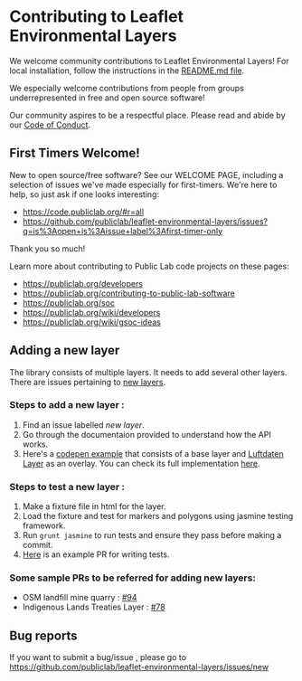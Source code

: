 Contributing to Leaflet Environmental Layers
==========================

We welcome community contributions to Leaflet Environmental Layers! For local installation, follow the instructions in the [README.md file](./README.md).

We especially welcome contributions from people from groups underrepresented in free and open source software!

Our community aspires to be a respectful place. Please read and abide by our [Code of Conduct](https://publiclab.org/conduct).

## First Timers Welcome!

New to open source/free software? See our WELCOME PAGE, including a selection of issues we've made especially for first-timers. We're here to help, so just ask if one looks interesting:

* https://code.publiclab.org/#r=all
* https://github.com/publiclab/leaflet-environmental-layers/issues?q=is%3Aopen+is%3Aissue+label%3Afirst-timer-only

Thank you so much!

Learn more about contributing to Public Lab code projects on these pages:

* https://publiclab.org/developers
* https://publiclab.org/contributing-to-public-lab-software
* https://publiclab.org/soc
* https://publiclab.org/wiki/developers
* https://publiclab.org/wiki/gsoc-ideas

## Adding a new layer

The library consists of multiple layers. It needs to add several other layers. There are issues pertaining to [new layers](https://github.com/publiclab/leaflet-environmental-layers/issues?q=is%3Aopen+is%3Aissue+label%3Anew-layer). 

### Steps to add a new layer :
1. Find an issue labelled <i>new layer</i>.
2. Go through the documentaion provided to understand how the API works.
3. Here's a [codepen example](https://codepen.io/rkpattnaik780/full/MxMRBP) that consists of a base layer and [Luftdaten Layer](https://github.com/publiclab/leaflet-environmental-layers/issues/88) as an overlay. You can check its full implementation [here](https://github.com/publiclab/leaflet-environmental-layers/pull/137).

### Steps to test a new layer :
1. Make a fixture file in html for the layer.
2. Load the fixture and test for markers and polygons using jasmine testing framework.
3. Run `grunt jasmine` to run tests and ensure they pass before making a commit.
4. [Here](https://github.com/publiclab/leaflet-environmental-layers/pull/206/files) is an example PR for writing tests. 

### Some sample PRs to be referred for adding new layers:
* OSM landfill mine quarry : [#94](https://github.com/publiclab/leaflet-environmental-layers/pull/94)
* Indigenous Lands Treaties Layer : [#78](https://github.com/publiclab/leaflet-environmental-layers/pull/78)


## Bug reports

If you want to submit a bug/issue , please go to https://github.com/publiclab/leaflet-environmental-layers/issues/new
